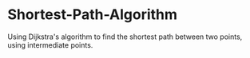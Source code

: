 # Shortest-Path-Algorithm
Using Dijkstra's algorithm to find the shortest path between two points, using intermediate points. 
